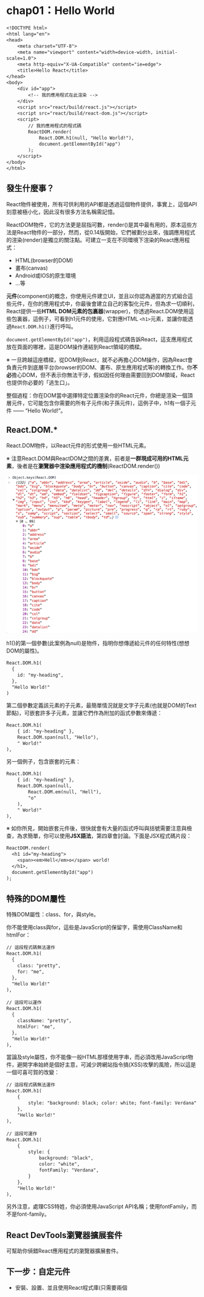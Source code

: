 # chap01：Hello World

```
<!DOCTYPE html>
<html lang="en">
<head>
    <meta charset="UTF-8">
    <meta name="viewport" content="width=device-width, initial-scale=1.0">
    <meta http-equiv="X-UA-Compatible" content="ie=edge">
    <title>Hello React</title>
</head>
<body>
    <div id="app">
        <!-- 我的應用程式在此渲染 -->
    </div>
    <script src="react/build/react.js"></script>
    <script src="react/build/react-dom.js"></script>
    <script>
        // 我的應用程式的程式碼
        ReactDOM.render(
            React.DOM.h1(null, "Hello World!"),
            document.getElementById("app")
        );
    </script>
</body>
</html>
```

## 發生什麼事？

React物件被使用，所有可供利用的API都是透過這個物件提供，事實上，這個API刻意被極小化，因此沒有很多方法名稱需記憶。

ReactDOM物件，它的方法更是屈指可數，render()是其中最有用的，原本這些方法是React物件的一部分，然而，從0.14版開始，它們被劃分出來，強調應用程式的渲染(render)是獨立的關注點。可建立一支在不同環境下渲染的React應用程式：

- HTML(browser的DOM)
- 畫布(canvas)
- Android或IOS的原生環境
- ...等

**元件**(component)的概念，你使用元件建立UI，並且以你認為適當的方式組合這些元件，在你的應用程式中，你最後會建立自己的客製化元件，但為求一切順利，React提供一些**HTML DOM元素的包裏器**(wrapper)，你透過React.DOM使用這些包裏器，這例子，可看到h1元件的使用，它對應HTML `<h1>`元素，並讓你能透過`React.DOM.h1()`進行呼叫。

`document.getElementById("app")`，利用這段程式碼告訴React，這支應用程式放在頁面的哪裡，這是DOM操作連結到React領域的橋樑。

※ 一旦跨越這座橋樑，從DOM到React，就不必再擔心DOM操作，因為React會負責元件到底層平台(browser的DOM、畫布、原生應用程式等)的轉換工作。你**不必**擔心DOM，但不表示你無法干涉，假如因任何理由需要回到DOM領域，React也提供你必要的「逃生口」。

整個過程：你在DOM當中選擇特定位置渲染你的React元件，你總是渲染一個頂層元件，它可能包含你需要的所有子元件(和子孫元件)，這例子中，h1有一個子元件 —— “Hello World!”。

## React.DOM.*

React.DOM物件，以React元件的形式使用一些HTML元素。

※ 注意React.DOM與ReactDOM之間的差異，前者是**一群現成可用的HTML元素**，後者是在**瀏覽器中渲染應用程式的機制**(ReactDOM.render())

![React.DOM的特性清單](./React.DOM.png)

h1()的第一個參數(此案例為null)是物件，指明你想傳遞給元件的任何特性(想想DOM的屬性)。

```
React.DOM.h1(
  {
    id: "my-heading",
  },
  "Hello World!"
)
```

第二個參數定義該元素的子元素，最簡單情況就是文字子元素(也就是DOM的Text節點)，可嵌套許多子元素，並讓它們作為附加的函式參數來傳遞：

```
React.DOM.h1(
    { id: "my-heading" },
    React.DOM.span(null, "Hello"),
    " World!"
),
```

另一個例子，包含嵌套的元素：

```
React.DOM.h1(
    { id: "my-heading" },
    React.DOM.span(null,
        React.DOM.em(null, "Hell"),
        "o"
    ),
    " World!"
),
```

※ 如你所見，開始嵌套元件後，很快就會有大量的函式呼叫與括號需要注意與檢查，為求簡單，你可以使用**JSX語法**，第四章會討論。下面是JSX程式碼片段：

```
ReactDOM.render(
  <h1 id="my-heading">
    <span><em>Hell</em>o</span> world!
  </h1>,
  document.getElementById("app")
);
```

## 特殊的DOM屬性

特殊DOM屬性：class、for，與style。

你不能使用class與for，這些是JavaScript的保留字，需使用ClassName和htmlFor：

```
// 這段程式碼無法運作
React.DOM.h1(
  {
    class: "pretty",
    for: "me",
  },
  "Hello World!"
),

// 這段可以運作
React.DOM.h1(
  {
    className: "pretty",
    htmlFor: "me",
  },
  "Hello World!"
),
```

當論及style屬性，你不能像一般HTML那樣使用字串，而必須改用JavaScript物件，避開字串始終是個好主意，可減少跨網站指令搞(XSS)攻擊的風險，所以這是一個可喜可賀的改變：

```
// 這段程式碼無法運作
React.DOM.h1(
    {
        style: "background: black; color: white; font-family: Verdana"
    },
    "Hello World!"
),

// 這段可運作
React.DOM.h1(
    {
        style: {
            background: "black",
            color: "white",
            fontFamily: "Verdana",
        }
    },
    "Hello World!"
),
```

另外注意，處理CSS特姓，你必須使用JavaScript API名稱；使用fontFamily，而不是font-family。

## React DevTools瀏覽器擴展套件

可幫助你偵錯React應用程式的瀏覽器擴展套件。

## 下一步：自定元件

- 安裝、設置、並且使用React程式庫(只需要兩個<script>標籤)
- 在DOM當中選擇特定位置渲染你的React元件(e.g. `ReactDOM.render(reactWhat, domWhere)`)
- 使用內建的元件，這些是一般DOM元素的包裏器(e.g. `React.DOM.div(attributes, children)`)

# chap02：元件的生命

現在知道如何使用現成的DOM元件，現在就來練習如何建立自己的元件。

## 最低限度

建立新元件的API：

```
var MyComponent = React.createClass({
  /* specs */
})
```

"specs"是JavaScript物件，包含一個名為`render()`的必要方法，以及一些選用的方法與特性，最基本例子：

```
var Component = React.creatClass({
  render: function() {
    return React.DOM.span(null, "I'm so custom");
  }
});
```

唯一需要實作的就是`render()`方法，這個方法**必須回傳React元件**。

在應用程式中使用你的元件就類似使用DOM元件

```
ReactDOM.render(
  React.createElement(Component),
  document.getElementById("app")
);
```

`React.createElement()`是為你的元件建立「實例」(instance)的一個方法。如果要建立數個實例，還有另一個方法是利用工廠(factory)：

```
var ComponentFactory = React.createFactory(Component);

ReactDOM.render(
    ComponentFactory(),
    document.getElementById("app")
);
```

你已經知道`React.DOM.*`方法實際上只是`React.createElement()`的方便包裏器。換言之，可這樣操作DOM元件：

```
ReactDOM.render(
    React.createElement("span", null, "Hello"),
    document.getElementById("app")
);
```

如你所見，DOM元素以字串的方式被定義，而不是JavaScript函式(如自訂元件的案例)。

## 特性

你的元件可以接受特性並且渲染它們，或根據特性的值產生不同行為。所有特性可透過this.props物件來存取：

```
var Component = React.createClass({
    render: function() {
        return React.DOM.span(null, "My name is " + this.props.name);
    }
});

ReactDOM.render(
    React.createElement(Component, {
        name: "Eden",
    }),
    document.getElementById("app")
);
```

※ 把`this.props`想成是唯讀的。特性可用來將組態從父元件傳遞到子元件(以及從子元件到父元件)。如果你覺得很想要設定this.props的特性，就使用額外的變數，或改用元件之規格物件的特性(如this.thing，而非this.props.thing)。事實上ECMAScript5瀏覽器中，你無法改變this.props，因為：

```
> Object.isFrozen(this.props) === true; // true
```

## PropTypes

在你的元件中，可添加名為propTypes的特性，宣告你的元件準備接受哪些特性，以及它們的型別：

```
var Component = React.createClass({
    propTypes: {
        name: React.PropTypes.string.isRequired,
    },
    render: function() {
        return React.DOM.span(null, "My name is " + this.props.name);
    }
});
```

propTypes是選用的，但它有兩個好處：

- 事先宣告元件預期什麼特性，元件的使用者不需要檢視render()函式的原始碼(可能很長)，就能明白他們可使用哪些特性來組態這個元件。
- React在執行時期驗證特性值，所以你可放心撰寫你的render()函式，無需小心翼翼地堤防你的元件會收到什麼可怕的資料。

如果忘記傳遞該值，控制台會顯示警告訊息：

```
ReactDOM.render(
    React.createElement(Component, {
        // name: "Eden",
    }),
    document.getElementById("app")
);
```

```
Warning: Failed propType: Required prop `name` was not specified in `Constructor`.
```

如果提供整數，也會得到警告訊息：

```
ReactDOM.render(
    React.createElement(Component, {
        name: 123,
    }),
    document.getElementById("app")
);
```

```
Warning: Failed propType: Invalid prop `name` of type `number` supplied to `Constructor`, expected `string`.
```

列出可用來宣告你的預期PropTypes。

```
> Object.keys(React.PropTypes).join('\n');
  "array
  bool
  func
  number
  object
  string
  any
  arrayOf
  element
  instanceOf
  node
  objectOf
  oneOf
  oneOfType
  shape"
```

### 預設的特性值

當你的元件接受選用的特性時，必須特別注意，當那些特性未提供，元件還是必須能正常運作，無可避免，這會導致防禦性的樣板程式碼：

```
var text = 'text' in this.props ?this.props.text : '';
```

可透過實作`getDefaultProps()`方法來避免撰寫這種程式碼(聚焦於更重要的部分)：

```
var Component = React.createClass({
  propTypes: {
    firstName: React.PropTypes.string.isRequired,
    middleName: React.PropTypes.string,
    familyName: React.PropTypes.string.isRequired,
    address: React.PropTypes.string,
  },
  
  getDefaultProps: function() {
    return {
      middleName: '',
      address: 'n/a',
    };
  },
  
  render: function() {/* ... */}
});
```

如你所見，`getDefaultProps()`回傳物件，為每個選用的特性(no isRequired的特性)提供合理的值。

## 狀態

目前所舉的例子都是相當靜態(無狀態)。React真正的亮點是在應用程式發生資料改變時的絕妙處理機制(相對的，老派的browser DOM操作與維護工作顯得很複雜)。React具有**狀態**(state)的概念，也就是元件用來渲染它自己的資料。當狀態改變，React重新建構UI，不需你做任何事，因此，在最初完成UI(在你的render())之後，你只需關心資料更新，而不需擔心資料調整，畢竟，你的render()方法已經提供元件外觀應有的藍圖。

※ 呼叫setState()之後，UI更新透過佇列機制而完成，有效地以批次方式進行變更，因此，直接更新`this.state`會產生意外的行為，而且你不該這樣做，就像`this.props`，請將`this.state`考慮成唯讀物件，不僅因為這樣做從語義上來看是一個壞主意，而且會以出乎意料的方式運作，同樣地，不要自行呼叫`this.render()`——相反地，將它留給React進行批次處理，React會判斷最少變更量，並且在適當時機呼叫render()。

類似透過`this.props`存取特性，你藉由`this.state`物件存取狀態，為了更新狀態，可使用`this.setState()`，當`this.setState()`被呼叫時，React呼叫你的`render()`方法，並且更新UI。

※ React在setState()被呼叫時更新UI，這是最常見的使用情節，但這裡有逃生口。可藉由名為shouldComponentUpdate()的特殊「生命週期」方法中回傳false，阻止UI被更新。

## 有狀態的TextArea元件

首先，建立不處理更新的「無狀態」版本：

```
var TextAreaCounter = React.createClass({
    propTypes: {
        text: React.PropTypes.string,
    },
    getDefaultProps: function () {
        return {
            text: '',
        };
    },
    render: function() {
        return React.DOM.div(null,
            React.DOM.textarea({
                defaultValue: this.props.text,
            }),
            React.DOM.h3(null, this.props.text.length)
        )
    }
});

ReactDOM.render(
    React.createElement(TextAreaCounter, {
        text: "Eden"
    }),
    document.getElementById("app")
);
```

※ 前段程式碼中的textarea接受defaultValue特性，而不是文字子元素(就像你在一般HTML中習以為常的那樣)，這是因為，當論及表單時，React與老式HTML之間存在一些細微差異，第四章就會討論到這件事。不會有太大差別。

下一步是把這無狀態元件轉變成**有狀態**的元件，我們讓這個元件維護某些資料(狀態)，並且利用這些資料在一開始渲染它自己，並在稍後資料發生改變時更新它自己(重新渲染)。

在你的元件實作getInitialState()的方法，確保你操作的總是正確的資料：

```
getInitialState: function () {
    return {
        text: this.props.text,
    };
},
```

可透過`this.state.text`存取。一開始(在getInitialState()中)，你直接複製text特性，之後當資料發生變化(使用者進行輸入)時，這個元件利用輔助方法(helper method)更新其狀態。

```
_textChange: function(ev) {
    this.setState({
        text: ev.target.value,
    });
},
```

你總是利用`this.setState()`更新狀態，這個方法接受物件，並將它與`this.state`裡頭既有的資料合併起來。

`_textChange()`是個事件偵聽器。

最後要做的就是更新render()方法，使用`this.state`代替`this.props`，並設定事件偵聽器。

```
render: function () {
    return React.DOM.div(null,
        React.DOM.textarea({
            value: this.state.text,
            onChange: this._textChange,
        }),
        React.DOM.h3(null, this.state.text.length)
    )
}
```

現在每當輸入textarea，計數器更新，反映實際的輸入內容。

## DOM事件說明

為避免混淆，針對這行程式碼做點澄清：

```
onChange: this._textChange
```

為求效能、便捷、清楚、與合理，React使用自己的**合成事件系統**(synthetic events system)，為幫忙理解箇中原由，你必須思考在單純的DOM世界裡頭事情是如何運作的。

### 舊時代的事件處理

使用**行內事件處理器**(inline event handler)是很方便的：

```
<button onclick="doStuff">
```

雖方便且易讀(事件監聽器與UI同在)，然而，太多事件監聽器像這樣四處散落卻是欠缺效率的，而且也不容易在相同按鈕上安排多個監聽器，尤其是當該按鈕位在別人的「元件」或程式庫中，因此在DOM世界裡，人們使用`element.addEventListener`設置監聽器(listener，現在導致相關程式碼散落兩處，甚至多處)以及**事件委託**機制(event delegation，為解決效能問題)。事件委託機制意味著你在某個父節點偵聽多個事件，例如，包含多個按鈕的<div>，你為所有按鈕設置一個偵聽器。

```
<div id="parent">
    <button id="ok">ok</button>
    <button id="cancel">Cancel</button>
</div>
<script>
    document.getElementById('parent').addEventListener('click', function (event) {
        var button = event.target;

        // 根據被點擊的按鈕不同，做不同的事情
        switch (button.id) {
            case 'ok':
                console.log('OK!');
                break;
            case 'cancel':
                console.log('Cancel');
                break;
            default:
                new Error('Unexpected button ID');
        }
    });
</script>
```

這樣可行，效能也沒問題，但也有幾個缺點：

- 偵聽器的宣告更遠離UI元件，使得程式碼更難追蹤及偵錯。
- 使用事件委託機制，搭配switch，導致不必要的樣板程式碼，甚至是在你可以做實際的工作之前。
- 瀏覽器不一致實際上會讓這段程式碼變得更冗長。

將這段程式碼呈現在真實的使用者前，你需補充更多東西，才能支援所有瀏覽器。

- 除了addEventListener，你還需要attachEvent。
- 你必須在偵聽器頂端增加`var event = event || window.event;`。
- 你需要`var button = event.target || event.srcElement;`。

所有這些東西都不可少，且相當煩人，足以迫使你採用某個事件程式庫，但是，何必添加另一個程式庫(並學習更多API)，React已經隨附一個克服事件處理夢魘的解決方案。

### React的事件處理

React使用**合成事件**(synthetic event)，以便包裏及標準化瀏覽器事件，這表示，不再有瀏覽器不一致，你可永遠放心相信：所有瀏覽器皆支援`event.target`，這也表示，對所有瀏覽器來說，取消事件的API都一樣；換言之，`event.stopPropagation()`和`event.preventDefault()`即使老舊IE也能運作。

這樣的語法很容易讓UI與事件偵聽器保持在一起，看起來好像老式的行內事件處理器，但背後並非如此，事實上，基於效能考量，React採取事件委託機制。

針對事件處理器，React使用駝峰語法，因此，請使用`onClick`代替`onclick`。

無論什麼原因，如果你需要原始的瀏覽器事件，大可利用`event.nativeEvent`，不過，這種機會應該很少。

還有一件事：onChange事件的行為正如你預期：它在使用者進行欄位輸入當下被觸發，而非完成輸入並且離開這個欄位之後，這是單純DOM的行為。

### Props vs. State

特性(property)是讓外界(元件使用者)組態你的元件的機制，狀態(state)是關於內部資料的維護，因此，如果你去類比物件導向編程，`this.props`就如同傳遞給**類別建構式**的所有引數，`this.state`則是你的一群**私有特性**。

## 在初始狀態中的特性：反模式

```
getInitialState() {
  return {
    text: this.props.text,
  };
}
```

這實際上被視為一種反模式。理想情況下，以你覺得合適方式，隨意組合`this.state`和`this.props`，在render()方法中打造你的使用者介面。

但有時候，你會想要利用傳遞給元件的值，並且使用它建構初始狀態，這沒什麼不對，但元件的呼叫者可能期望這個特性總是具有最新的值，前述範例違反這種期望，為求簡明清楚，單純的命名變更就夠了 —— 例如，把該特性稱作defaultText或initialValue之類的東西，而不只是text：

```
propTypes: {
    defaultValue: React.PropTypes.string,
},

getDefaultProps: function () {
    return {
        defaultValue: '',
    };
},

getInitialState: function () {
    return {
        text: this.props.defaultValue,
    };
},


ReactDOM.render(
    React.createElement(TextAreaCounter, {
        defaultValue: "Eden"
    }),
    document.getElementById("app")
);
```

※ 第四章會說明React如何針對它自己的欄位輸入元素與文字輸入方框的實作解決這個問題。

## 從外部存取元件

有時候，你必須掛鉤到既有的應用程式或網站，一部份一部份地移植到React，幸運的是，React根本上被設計來搭配任何預先存在的程式碼基礎。

讓React應用程式與外界溝通的一個方法，就是取得`ReactDOM.render()`所渲染之元件的參考，並且從元件外部使用它：

```
var myTextAreaCounter = ReactDOM.render(
    React.createElement(TextAreaCounter, {
        defaultValue: "Eden"
    }),
    document.getElementById("app")
);
```

現在你可使用myTextAreaCounter存取相同的方法和特性(跟你在元件中使用this一樣)，甚至可以使用JavaScript控制台來檢視這個元件：

![透過保存參考，存取被渲染的元件](./state-outside.png)

這行設定某種新狀態：

```
myTextAreaCounter.setState({text: "Hello outside world!"});
```

這行取得指向React所建立之DOM主要父節點的參考：

```
var reactAppNode = ReactDOM.findDOMNode(myTextAreaCounter);
```

這是`<div id="app">`的第一個子元素，這就是你要求React變戲法的地方：

```
reactAppNode.parentNode === document.getElementById('app'); // true
```

這裡說明如何存取特性和狀態：

```
myTextAreaCounter.props;
myTextAreaCounter.state;
```

※ 你可從元件外面存取整個元件API，但真要這麼做，你應該謹慎運用這項新穎的超能力。如果你要取得節點規模，以確保它的尺寸適合你的整個頁面，或許可使用`ReactDOM.findDOMNode()`，但僅止於此。如果忍不住胡亂操作不屬於你的元件，可能會違反原有的預期，並產生臭蟲，因為該元件並未預期這類「侵入式干預」，例如下列這段程式碼，但真的不建議：

```
// 反例
myTextAreaCounter.setState({text: "NOOOO"});
```

## 中途更改特性

特性是組態元件的一種機制。因此，在建立元件之後，從外部改變特性自然是件合理的事。但，你的元件應該有所準備，才能處理這種使用情節。

檢視之前範例render()方法，你會發現它僅使用`this.state`：

```
render: function () {
    return React.DOM.div(null,
        React.DOM.textarea({
            value: this.state.text,
            onChange: this._textChange,
        }),
        React.DOM.h3(null, this.state.text.length)
    )
}
```

如果你從元件外部改變這些特性，並不會產生渲染的效果，換句話說，textarea的內容在你進行下列操作之後不會發生改變：

```
myTextAreaCounter = ReactDOM.render(
    React.createElement(TextAreaCounter, {
        defaultValue: "Hello", // 先前為“Eden”
    }),
    document.getElementById("app")
);
```

※ 即使myTextAreaCounter被新的ReactDOM.render()呼叫重寫過，應用程式的狀態仍然維持不變，
React先後「調節」(reconciliation)這支應用程式，但並未抹除一切，相反地，它盡可能應用最小的變更量。

this.props已經改變，但UI沒變：

```
> myTextAreaCounter.props; // Object {defaultValue: "Hello"}
```

```
// 反例
myTextAreaCounter.setState({text: "Hello"});
// 這是糟糕的主意，因它在更複雜的元件中可能導致不一致狀態；例如，弄亂內部計數器、布林旗標、事件監聽器、等等。
```

如果想要優雅處理外部干擾(特性的變更)，可預先實作名為`componentWillReceiveProps()`的方法：

```
componentWillReceiveProps: function (newProps) {
    this.setState({text: newProps.defaultValue});
},
```

這個方法接受新的特性物件，你可根據需求設定狀態，並且配合其他必要工作，讓元件保持正常狀態。

## 生命週期方法

componentWillReceiveProps()方法是React提供的生命週期之一，你可使用它來偵聽元件的變更。你可實作其他生命週期方法：

- componentWillUpdate()

    在元件的render()方法再次被呼叫(特性或狀態的改變)之前被執行。

- componentDidUpdate()

    在render()方法完成且新的底層DOM變更發生之後被執行。

- componentWillMount()

    在節點被插入DOM之前被執行。

- componentDidMount()

    在節點被插入DOM之後被執行。

- componentWillUnmount()

    在元件從DOM移除之前被執行。

- shouldComponentUpdate(newProps, newState)

    這個方法在componentWillUpdate()之前被呼叫，並且給你機會回傳false；取消更新，這表示你的render()不會被呼叫，這在效能至關重要的領域中是相當有用的 —— 當你認為沒有重要的變更，而且不需要渲染時，根據newState引數與既有`this.state`的比較，newProps與`this.props`的比較，或者，單純知道這個元件是靜態、不會改變的，你據以進行決策。
    
## 生命週期範例：全部紀錄

讓我們在TextAreaCounter元件中增加一些日誌紀錄，簡單實作所有生命週期方法，被呼叫時將相關訊息伴隨引數紀錄到控制台上：

```
var TextAreaCounter = React.createClass({

    _log: function(methodName, args) {
        console.log(methodName, args);
    },
    componentWillUpdate: function () {
        this._log('componentWillUpdate', arguments);
    },
    componentDidUpdate: function () {
        this._log('componentDidUpdate', arguments);
    },
    componentWillMount: function () {
        this._log('componentWillMount', arguments);
    },
    componentDidMount: function () {
        this._log('componentDidMount', arguments);
    },
    componentWillUnmount: function () {
        this._log('componentWillUnmount', arguments);
    },
    
    // ...
    // 更多實作，render()，等等
```

載入頁面console結果：

```
componentWillMount Arguments(0)
componentDidMount Arguments(0)
```

兩個方法呼叫不帶任何引數，componentDidMount()通常比較有趣，需要的話，你可利用`ReactDOM.findDOMNode(this)`存取新掛載的DOM節點，例如，取得元件的尺寸。既然你的元件確實存在，你就可以做任何類型的初始化工作。

接下來，鍵入"s"產生文字"Edens"：

![更新元件](./licycle_update.png)

componentWillUpdate(nextProps, nextState)方法伴隨著新資料被呼叫，這些新資料會被用來重新渲染這個元件，第一個引數是this.props的未來值，第二個引數是新的this.state的未來值，第三個是context，這引數在這階段並不要緊。你可將引數(e.g. newProps)與當前的this.props做比較，並且決定是否對它採取適當的行動。

在呼叫componentWillUpdate()之後，你看到componentDidUpdate(oldProps, oldState)被呼叫，傳遞props與state在變更之前的值，這是在變更發生之後做某事的機會，你可在這裡使用setState()，你無法在componentWillUpdate()裏頭做這件事。

譬如說，你想要限制輸入textarea的字元數，你應該在事件處理器_textChange()做這件事，它在使用者鍵入資料時被呼叫，但萬一有人從元件外部呼叫setState()？你還能保護元件的一制性與健全性嗎？當然，你可以在componentDidUpdate()中進行驗證，如果字元數大於允許的限制，即將狀態回復原有的樣子：

```
componentDidUpdate: function(oldProps, oldState) {
    if (this.state.text.length > 4) {
        this.replaceState(oldState);
    }
}
```

※ 注意，使用replaceState()代替setState()，setState(obj)將obj的特性與this.state特性**合併**，而replaceState()則**覆寫一切**。

## 生命週期範例：使用Mixin

前面例子，你看到五個生命週期方法呼叫有四個被記錄下來，當你有子元件被父元件移除，第五個生命週期方法，componentWillUnmount()，最能夠清楚指名這件事。此範例中，你想要同時在子元件與父元件中紀錄所有變更，所以讓我們引進程式碼重利用的新概念：mixin(混入)。

mixin是包含一組方法與特性的JavaScript物件，mixin不是為了單獨使用，而是要被包含到(被混入)另一個物件的特性中，在日誌紀錄範例中，mixin看起來像這樣：

```
var logMixin = {
    _log: function (methodName, args) {
        console.log(methodName, args);
    },
    componentWillUpdate: function () {
        this._log('componentWillUpdate', arguments);
    },
    componentDidUpdate: function () {
        this._log('componentDidUpdate', arguments);
    },
    componentWillMount: function () {
        this._log('componentWillMount', arguments);
    },
    componentDidMount: function () {
        this._log('componentDidMount', arguments);
    },
    componentWillUnmount: function () {
        this._log('componentWillUnmount', arguments);
    },
};
```

在非React的世界裡，你可利用for-in迭代繞行，並且將所有特性複製到新物件中，這樣讓新的物件獲得mixin的所有功能。在React的世界裡，你擁有一種便捷的機制：mixins特性：

```
var MyComponent = React.createClass({
  mixins: [obj1, obj2, obj3],
  // 其餘的方法...
},
```

你將JavaScript物件的陣列指定給mixins特性，React負責處理其餘工作。

```
var TextAreaCounter = React.createClass({

    name: 'TextAreaCounter',
    mixins: [logMixin],
    
    // 其餘的方法 ...
```

這段程式碼加上便捷的name特性來識別呼叫者。

執行這段包含mixin的範例，可看到日誌紀錄的運作。

## 生命週期範例：使用子元件

你知道你能以你認為合適、嵌套的方式，混合及組織React元件，目前為止，你在render()方法中只看到React.DOM元件(相對於自訂元件)，現在看看簡單的自訂元件如何被當作子元件來使用：

可將計數器的部分變成獨立的元件：

```
var Counter = React.createClass({
    name: 'Counter',
    mixins: [logMixin],
    propTypes: {
        count: React.PropTypes.number.isRequired,
    },
    render: function () {
        return React.DOM.span(null, this.props.count);
    }
});
```

這個元件只是計數器的部分，沒維護狀態，只顯示由父元件提供的count特性。另外，它也混入logMixin。

更新TextAreaCounter父元件的render()方法，並有條件的使用Counter元件：

```
render: function () {
    var counter = null;
    if (this.state.text.length > 0) {
        counter = React.DOM.h3(null,
            React.createElement(Counter, {
                count: this.state.text.length,
            })
        );
    }
    return React.DOM.div(null,
        React.DOM.textarea({
            value: this.state.text,
            onChange: this._textChange,
        }),
        counter
    );
}
```

注意，不需要將整個UI以行內方式作為主要元件React.DOM.div的引數，你可將UI的某些片段指定給不同的變數，並根據實際的需求，有條件地使用。

現在，加載頁面，然後改變textarea內容：

![掛載及更新兩個元件](./2_component_licycle.png)

可看到子元件在父元件之前被掛載與更新。

刪除textarea文字之後，計數變0，Counter元件變null，它的DOM節點從DOM樹狀結構中被移除，就在componentWillUnmount回呼通知你之後。

![卸載計數器元件](./unmount_count.png)

## 效能提升：阻止元件更新

最後一個生命週期方法 —— 尤其在建構應用程式的效能關鍵零組件時 —— 就是shouldComponentUpdate(nextProps, nextState)方法，它在componentWillUpdate()之前被呼叫，提供給你一個機會：如果決定沒要那樣做，就把更新取消。

還有一類文件，僅於它們的render()方法中使用this.props與this.state，而且沒有額外的函式呼叫，這些元件被稱作「純」元件，他們可實作shouldComponentUpdate()，並且比較前後的狀態與特性，如果沒有任何改變，就回傳false，節省一些處理能力。另外，還有一些單純的靜態元件，既不使用props，也不使用state，這種的就能直接回傳false。

現在來探索render()，並實作shouldComponentUpdate()，以求效能提升：

將日誌紀錄移除，改在render()做紀錄：

```
var Counter = React.createClass({
    name: 'Counter',
//    mixins: [logMixin],
    propTypes: {
        count: React.PropTypes.number.isRequired,
    },
    render: function () {
        console.log(this.name + '::render()');
        return React.DOM.span(null, this.props.count);
    }
});
```

```
var TextAreaCounter = React.createClass({

    name: 'TextAreaCounter',
//    mixins: [logMixin],

    // 所有其他方法
    
    render: function () {
        console.log(this.name + '::render()');
        // ...
    }
});
```

現在在加載頁面並貼上字串"Mary"取代"Eden"，console：

```
TextAreaCounter::render()
Counter::render()
TextAreaCounter::render()
Counter::render()
```

更新前後的字元數目都一樣，所以計數器的UI沒有變化，不需呼叫Counter的render()方法。

```
shouldComponentUpdate: function(nextProps, nextState) {
    return nextProps.count !== this.props.count;
},
```

將"Eden"更新"Mary"後：

```
TextAreaCounter::render()
Counter::render()
TextAreaCounter::render()
```

## PureRenderMixin

shouldComponentUpdate()的實作非常簡單，且很容易就能讓這實作一般化，因為你總是會比較this.props與nextProps，以及this.state與nextState，React以mixin的形式提供這樣的通用實作，讓你能簡單地將它包含在任何元件中。

```
<script src="react/build/react-with-addons.js"></script>
<script src="react/build/react-dom.js"></script>
<script>

    var Counter = React.createClass({
        name: 'Counter',
        mixins: [React.addons.PureRenderMixin],
        propTypes: {
            count: React.PropTypes.number.isRequired,
        },
        render: function () {
            console.log(this.name + '::render()');
            return React.DOM.span(null, this.props.count);
        }
    });
```

結果，字元不變，Counter的render()方法並未被呼叫。

PureRenderMixin並非React核心的一部分，但確實是React附加組件之擴充版本的一部分，因此，必須包含`react/build/react-with-addons.js`，這提供你新的名稱空間React.addons，而且，可在當中找到PureRenderMixin，以及其他絕妙的附加組件。

如不想包含所有附加組件，只想實作自己的mixin版本，儘管窺探這項實作，僅作淺層比較(shallowEqual)，而非遞迴式的深層比較：

```
/**
 * Does a shallow comparison for props and state.
 * See ReactComponentWithPureRenderMixin
 */
function shallowCompare(instance, nextProps, nextState) {
  return !shallowEqual(instance.props, nextProps) || !shallowEqual(instance.state, nextState);
}
```

# chap03：Excel：精心設計的表格元件

建立資料表，它讓你編輯資料表內容，排序及搜尋(過濾)資料，並將它們匯出為可下載的檔案。

## 資料優先

表格元件(何不乾脆稱呼Excel)，應該接受標題陣列與資料陣列，以下是史上最暢銷書籍組成清單：

```
var headers = [
    "Book", "Author", "Language", "Published", "Sales"
];

var data = [
    ["The Lord of the Rings", "J. R. R. Tolkien", "English", "1954–1955", "150 million"],
    ["Le Petit Prince (The Little Prince)", "Antoine de Saint-Exupéry", "French", "1943", "140 million"],
    ["Harry Potter and the Philosopher's Stone", "J. K. Rowling", "English", "1997", "107 million"],
    ["And Then There Were None", "Agatha Christie", "English", "1939", "100 million"],
    ["Dream of the Red Chamber", "Cao Xueqin", "Chinese", "1754–1791", "100 million"],
    ["The Hobbit", "J. R. R. Tolkien", "English", "1937", "100 million"],
    ["She: A History of Adventure", "H. Rider Haggard", "English", "1887", "100 million"],
];
```

## 表格標題迴圈

首先，踏出第一步，僅顯示標題實作：

```
var Excel = React.createClass({
    render: function () {
        return (
            React.DOM.table(null,
                React.DOM.thead(null,
                    React.DOM.tr(null,
                        this.props.headers.map(function (title) {
                            return React.DOM.th(null, title);
                        })
                    )
                )
            )
        );
    }
});
```

以下為用法：

```
ReactDOM.render(
    React.createElement(Excel, {
        headers: headers,
        initialData: data
    }),
    document.getElementById("app")
);
```

陣列的map()方法，這方法被用來回傳一序列子元件。在此，map()方法擷取各元素，並將它傳遞給回呼函式，回呼函式建立新的<th>元件，並且回傳它。

這是React之所以美妙的一部份原因 ── 你使用JavaScript建立UI，而且JavaScript的所有威力皆聽你差遣，迴圈與條件語法照常使用，你不需學習另一種「樣板」語言或語法，就能建構UI。

※ 你能以單一陣列引數的方式將所有子元素傳遞給元件，代替你目前看到的作法 ─ 將每個子元素作為個別的引數來傳遞。總之，兩個方法皆可行：

```
// 獨立引數
React.DOM.ul(
  null,
  React.DOM.li(null, "one"),
  React.DOM.li(null, "two")
);
// 陣列
React.DOM.ul(
  null,
  [
    React.DOM.li(null, "one"),
    React.DOM.li(null, "two")
  ]
);
```

## 偵錯控制台的警告

```
react.js:19368 Warning: Each child in an array or iterator should have a unique "key" prop. Check the render method of `Constructor`. See https://fb.me/react-warning-keys for more information.
```

陣列或迭代器裡的每個子元素都應具有獨特的"key"特性。在現實生活中，可能會有許多元件建立<tr>元素。Excel只是React世界以外被指定某個React元件的變數，所以React無法理解這個元件名稱，然而，你可透過宣告displayName特性，幫忙處理這件事：

```
var Excel = React.createClass({
    displayName: 'Excel',
    render: function () {
        // ...
    }
});
```

現在，React可以識別問題所在，並警告你

```
Warning: Each child in an array or iterator should have a unique "key" prop. Check the render method of `Excel`. See https://fb.me/react-warning-keys for more information.
```

為了修復它，請根據警告內容來處理問題，現在，你知道究竟是哪個render()惹的禍：

```
this.props.headers.map(function (title, idx) {
    return React.DOM.th({key: idx}, title);
})
```

為把key特性提供給React，你可簡單使用陣列元素的索引(idx)，這些鍵只需要在這陣列裡維持獨一無二，不必在整個React應用程式中保持唯一。

※ 使用JSX，你不需要定義displayName這個特性，因為這名稱會自動被延生出來。

## 添加<td>內容

```
this.state.data.map(function (row, idx) {
    return (
        React.DOM.tr(null,
            row.map(function (cell, idx) {
                return React.DOM.td(null, cell)
            })
        )
    );
})
```

還有一件事要考慮，data變數的內容，會從元件呼叫者傳遞資料，但稍後，表格會持續存在，資料會改變，因使用者理應能排序、編輯等，換言之，元件狀態會變化，所以使用`this.state.data`追蹤這些改變，並利用this.props.initialData，讓呼叫者初始化元件。

```
getInitialState: function () {
    return {data: this.props.initialData}
},
render: function () {
    return (
        React.DOM.table(null,
            React.DOM.thead(null,
                React.DOM.tr(null,
                    this.props.headers.map(function (title, idx) {
                        return React.DOM.th({key: idx}, title);
                    })
                )
            ),
            React.DOM.tbody(null,
                this.state.data.map(function (row, idx) {
                    return (
                        React.DOM.tr({key: idx},
                            row.map(function (cell, idx) {
                                return React.DOM.td({key: idx}, cell)
                            })
                        )
                    );
                })
            )
        )
    );
}
```

![渲染整個表格](./render_table.png)

可看到，重複的`{key: idx}`為元件陣列的每個元素提供獨一無二的值(react DevTools)，然而，所有的.map()迴圈從索引0開始，這沒問題，因這些鍵只需在當前的迴圈中獨一無二，而非在整個應用程式中都是唯一。

接下來增加PropTypes特性，這項機制既可處理資料驗證，又能作為元件說明，讓我們盡可能保持明確。React.PropTypes提供陣列驗證器，並可進一步搭配arrayOf，藉此，你能指定陣列元素的型別：

```
propTypes: {
    headers: React.PropTypes.arrayOf(
        React.PropTypes.string
    ),
    initialData: React.PropTypes.arrayOf(
        React.PropTypes.arrayOf(
            React.PropTypes.string
        )
    ),
},
```

### 如何改善元件?

在一般Excel，只容許字串資料恐怕太過嚴苛，就目前練習而言，你大可允許更多資料類型(React.PropTypes.any)，並根據型別以不同方式渲染(數字靠右對齊)。

## 排序

這對React來說是輕而易舉的事情，事實上，這也是React的亮點之一，你只需要排序資料，所有UI更新自動被處理。

首先，將點擊處理器添加到標題列：

```
React.DOM.table(null,
    React.DOM.thead({onClick: this._sort},
        React.DOM.tr(null,
            // ...
```

現在，來實作_sort函式，你必須知道要根據哪一欄來排序，這項資訊可透過事件目標(event target，即表格標題`<th>`)的cellIndex特性輕易取得：

```
var column = e.target.cellIndex;
```

另外，你還需要排序資料副本，否則，如果使用陣列sort()方法，它會直接修改陣列，這表示this.state.data.sort()將修改this.state，如你所知，this.state不應該直接修改，只能透過setState()來處理。

```
// 複製資料
var data = this.state.data.slice(); // 或者，在ES6中，Array.from(this.state.data)
```

現在，實際的排序透過回呼sort()方法來完成：

```
data.sort(function (a, b) {
    return a[column] > b[column] ? 1 : -1;
});
```

最後，這一行使用排序過的新資料設定狀態：

```
this.setState({
    sort: data,
});
```

就是這樣，你完全不必觸碰UI渲染，在render()方法中，你已經一勞永逸定義元件在給定資料下看起來是什麼模樣，當資料改變時，UI也跟著改變。

### 如何改善元件

可根據需要，更花俏、更細緻地解析內容，看看那些值是否為數字，有無量度單位，等等。

## 排序UI的提示

目前哪一欄排序並不清楚，讓我們依據「排序欄」更新UI，顯示箭號，並且實作降冪排序。

為追蹤狀態，需兩個新特性：

- this.state.sortby

    當前排序欄的索引

- this.state.descending

    決定升冪或降冪排序的布林值
    
```
getInitialState: function () {
    return {
        data: this.props.initialData,
        sortby: null,
        descending: false
    }
},
```

在_sort排序中，你必須弄清楚要以何種方式排序，預設是升冪，除非新的欄索引跟當前排序欄相同，且原有排序並非是降冪。

```
var descending = this.state.sortby === column && !this.state.descending;
```
排序的回呼做調整：

```
data.sort(function (a, b) {
    return descending
        ? (a[column] < b[column] ? 1 : -1)
        : (a[column] > b[column] ? 1 : -1);
});
```

最後，必須設定新狀態：

```
this.setState({
    data: data,
    sortby: column,
    descending: descending
});
```

剩下的就只是更新render()函式：

```
this.props.headers.map(function (title, idx) {
    if (this.state.sortby === idx) {
        title += this.state.descending ? ' \u2191' : ' \u2193'
    }
    return React.DOM.th({key: idx}, title);
}, this)
```

現在，排序功能完成。

## 編輯資料

解決方案之一可能像這樣：

1. 雙擊儲存格，Excel判斷哪個儲存格被點擊，並且將它的內容從簡單文字變成預先填好內容的輸入欄位
2. 編輯內容
3. 敲擊Enter，輸入欄位消失，表格被更新為新文字

### 可編輯的資料儲存格

要做的第一件事情就是建立簡單的事件處理器，在雙擊時，元件「記住」選定的資料儲存格。

```
React.DOM.tbody({onDoubleClick: this._showEditor}, ...)
```

看看`_showEditor`：

```
_showEditor: function (e) {
    this.setState({
        edit: {
            row: parseInt(e.target.dataset.row, 10),
            cell: e.target.cellIndex,
        }
    });
},
```

這裡發生什麼事？

- 這個函式設定this.state的edit特性，這個特性在沒有編輯動作發生時為null，接著變成具有row與cell特性的物件，內容被編輯之儲存格的資料列索引和儲存格索引。
- 儲存格索引，使用與之前相同的e.target.cellIndex，e.target是被雙擊的`<td>`。
- DOM世界沒有免費的rowIndex，你必須透過data-屬性來得到，每個儲存格應具有data-row屬性，內含資料列索引，可利用parseInt()從中取得索引值。

增加edit特性，並在getInitialState()初始化它。

```
getInitialState: function () {
    return {
        data: this.props.initialData,
        sortby: null,
        descending: false,
        edit: null, // {row: index, cell: index}
    };
},
```

你需要data-row特性紀錄資料列索引：

```
React.DOM.tbody({onDoubleClick: this._showEditor},
    this.state.data.map(function (row, rowidx) {
        return (
            React.DOM.tr({key: rowidx},
                row.map(function (cell, idx) {
                    var content = cell;

                    // 待辦事項 - 假如`idx`與`rowidx`匹配要編輯的儲存格，
                    // 就將「content」轉為輸入欄位
                    // 否則，就顯示文字內容

                    return React.DOM.td({
                        key: idx,
                        'data-row': rowidx
                    }, content)
                }, this)
            )
        );
    }, this)
)
```

最後，必須做「待辦事項」所說的事情。需要時產生輸入欄位，整個render()函式因為setState()呼叫設定edit特性而再次被調用，React重新渲染表格，讓你有機會更新被雙擊的儲存格。

### 輸入欄位儲存格

首先，請記住編輯狀態：

```
var edit = this.state.edit;
```

檢查edit是否被設定，如果是的話，看看這是否為正在被編輯的儲存格：

```
if (edit && edit.row === rowidx && edit.cell === idx) {
    
}
```

如果是目標儲存格，讓我們產生表單，以及包含儲存格內容的輸入欄位：

```
content = React.DOM.form({onSubmit: this._save},
    React.DOM.input({
        type: 'text',
        defaultValue: content
    })
);
```

這個表單包含單一輸入欄位，預先填上儲存格的文字，當表單被提交時，它會被傳送給私有的_save()方法。

### 儲存

使用者完成輸入並提交表單(透過Enter鍵)，儲存內容變更：

```
_save: function (e) {
    e.preventDefault();
    // 進行儲存
},
```

阻止預設行為(所以頁面不重載)，你必須取得輸入欄位的參考：

```
var input = e.target.fitstChild;
```

複製clone資料，因此，你不直接操作this.state：

```
var data = this.state.data.slice();
```

根據新值以及state.edit的資料列索引與儲存格索引來更新資料片段：

```
data[this.state.edit.row][this.state.edit.cell] = input.value;
```

最後，設定狀態，這會促使UI重新渲染：

```
this.setState({
    edit: null, // 編輯完畢
    data: data,
});
```

### 虛擬DOM的差異

一旦使用新資料執行setState()，React呼叫元件的render()方法，UI進行更新，只因為一個儲存格的內容就渲染整個表格，看起來不是很有效率，但事實上，React只更新一個儲存格。

可打開瀏覽器開發工具，檢視DOM樹狀結構的哪些部分更新。開發工具特別強調DOM的改變之處。

幕後，React呼叫render()方法，建立所需要之DOM結果的輕量級樹狀結構表示，這被稱作虛擬DOM樹狀結構，當render()方法再次被呼叫時，React比較前後的虛擬樹狀結構，並計算其間的差異，根據這項差異，React判斷將此變更落實到瀏覽器DOM的最基本DOM操作(例如，appendChild()、textContent等等)。

透過計算最小一組變更，並且以批次方式處理DOM操作，React輕輕「觸碰」DOM，因為，眾所週知，DOM操作相對緩慢(相較於單純JavaScript操作，函式呼叫，等等)，並且經常形成豐富網路應用程式(rich web application)的渲染效能瓶頸。

當論及效能與更新UI，React提供你充分的支援：

- 盡可能小幅度操作DOM
- 針對使用者互動使用事件委託機制

## 搜尋

規劃如下：

- 增加按鈕，打開或關閉新功能
- 如果搜尋功能被開啟，就增加一列輸入欄位，其中，每一個輸入欄位對應每一欄的搜尋
- 隨使用者將資料鍵進輸入欄位，過濾state.data陣列，僅僅顯示匹配的內容

### 狀態與UI

首先，將search特性添加到this.state物件，負責紀錄搜尋功能是否打開：

```
getInitialState: function () {
    return {
        data: this.props.initialData,
        sortby: null,
        descending: false,
        edit: null, // {row: index, cell: index}
        search: false,
    };
},
```

接下來，更新UI，為讓事情好管理，將render()函式分解成一個個較小的專責區塊。

```
render: function () {
    return (
        React.DOM.div(null,
            this._renderToolbar(),
            this._renderTable())
    );
},

_renderToolbar: function () {
    // 待辦事項
},
_renderTable: function () {
    // 跟先前稱作`render()`的函式一樣
}
```

現在，工具欄只不過是一個按鈕：

```
_renderToolbar: function () {
    return React.DOM.button(
        {
            onClick: this._toggleSearch,
            className: 'toolbar',
        },
        'search'
    )
},
```

如果搜尋按鈕開啟，你需一個填滿輸入欄位的新表格列，就讓`_renderSearch()`函式打理這件事：

```
_renderSearch: function () {
    if (!this.state.search) {
        return null;
    }
    return (
        React.DOM.tr({onChange: this._search},
            this.props.headers.map(function (_ignore, idx) {
                return React.DOM.td({key: idx},
                    React.DOM.input({
                        type: 'text',
                        'data-idx': idx,
                    })
                );
            })
        )
    );
},
```

如果搜尋功能未開啟，這個函式就不必渲染任何東西。下面是`_renderTable()`需要做的事：

```
React.DOM.tbody({onDoubleClick: this._showEditor},
    this._renderSearch(),
    this.state.data.map(function (row, rowidx) {
        // ...
```

搜尋輸入欄位列只是在主要資料迴圈之前的另一個子節點，當`_renderSearch()`回傳null，React只是不渲染額外的子節點，而直接處理資料表格。

以上，所有UI更新已經完成。

### 過濾內容

搜尋之前，你必須複製資料，以免永遠失去它。這允許使用者回到完整的表格，或改變搜尋字串，以便比對出不同的結果，讓我們把這副本(實際上是參考)稱作_preSearchData：

```
var Excel = React.createClass({
    // ...
    
    _preSearchData: null,
    
    // ...
});
```

當使用者點擊"search"(搜尋)按鈕時，_toggleSearch()函式被觸發，這個函式的任務是關閉搜尋功能：

- `this.state.search`設定true或false。
- 啟用搜尋時，「記住」舊資料。
- 停用搜尋時，回復舊資料。

```
_toggleSearch: function () {
    if (this.state.search) {
        this.setState({
            data: this._preSearchData,
            search: false,
        });
        this._preSearchData = null;
    } else {
        this._preSearchData = this.state.data;
        this.setState({
            search: true,
        });
    }
},
```

最後，實作_search()函式，每當搜尋列有變更(亦即，使用者將資訊鍵進輸入欄位之一)，這個函式隨即被呼叫：

```
_search: function (e) {
    var needle = e.target.value.toLowerCase();
    if (!needle) { // 搜尋字串被刪除
        this.setState({data: this._preSearchData})
        return;
    }
    var idx = e.target.dataset.idx;
    var searchdata = this._preSearchData.filter(function(row) {
        return row[idx].toString().toLowerCase().indexOf(needle) > -1;
    });
    this.setState({data:searchdata});
},
```

你從變更事件的目標(即輸入欄位)取得搜尋字串：

```
var needle = e.target.value.toLowerCase();
```

如果沒有搜尋字串(使用者刪除鍵入內容)，該函式會使用原有的快取資料，且這些資料會變成新狀態：

```
if (!needle) { // 搜尋字串被刪除
    this.setState({data: this._preSearchData})
    return;
}
```

如果有搜尋字串，就過濾原始資料，並將結果設為資料的新狀態：

```
var idx = e.target.dataset.idx;
var searchdata = this._preSearchData.filter(function(row) {
    return row[idx].toString().toLowerCase().indexOf(needle) > -1;
});
this.setState({data:searchdata});
```

### 如何改進搜尋？

切換搜尋按鈕的標籤，例如：開啟時，它會說“Done searching”。

實作包含多個輸入方框的附加搜尋(additive search)，亦即，過濾已經過濾的資料。

## 即時重播

給定相同資料(狀態與特性)，應用程式看起來會完全一樣(不管特定資料狀態前後發生什麼變更)。這提供給你很好的偵錯機會。

想像某人使用應用程式遇到bug ── 它可點擊按鈕，報告錯誤，而不需耗費唇舌，解釋發生什麼事情，這個錯誤報告可以送回this.state和this.props的副本，而且你應該能重建確切的應用程式狀態，並看到視覺化的效果。

"undo"(取消)可能是基於相同事實的另一項功能：在給定相同狀態與特性下，React將你的應用程式展示成相同模樣。undo實作很簡單：只須回到先前的狀態。

再把想法往前延伸一點，讓我們紀錄Excel元件當中的每個狀態變更，然後重播它。

就實作而言，只需添加_logSetState()方法，搜尋所有setState()呼叫，並將他們替換新函式呼叫。

_logSetState需要做兩件事：紀錄新狀態，然後把它傳遞給setState()，以下是實作範例，你針對狀態進行深層複製，並將它附加到this._log：

```
_logSetState: function (newState) {
    // 複製並且紀錄舊狀態
    this._log.push(JSON.stringify(
        this._log.length === 0 ? this.state : newState
    ));
    this.setState(newState);
},
```

既然所有狀態都已被紀錄，讓我們重播它們。為觸發重播，我們增加捕捉鍵盤動作的簡單事件偵聽器，並呼叫_replay()函式：

```
componentDidMount: function() {
    document.onkeydown = function (e) {
        if (e.altKey && e.shiftKey && e.keyCode === 82) { // ALT + SHIFT + R(eplay)
            this._replay();
        }
    }.bind(this);
},
```

最後，讓我們添加一下_replay()方法：

```
_replay: function () {
    if (this._log.length === 0) {
        console.warn('No state to replay yet');
        return;
    }
    var idx = -1;
    var interval = setInterval(function () {
        idx++;
        if (idx === this._log.length - 1) {
            clearInterval(interval);
        }
        this.setState(JSON.parse(this._log[idx]));
    }.bind(this), 1000)
},
```

### 如何改進重播

實作取消/重做功能如何?`ALT+Z`後退一步，`ALT+SHIFT+Z`前進一步。

### 替代的實作?

有沒有其他做法可以實作重播/取消之類的功能，而不需改變所有setState()呼叫? 生命週期方法?

## 下載表格資料

只要抓取當前的this.state.data，並回傳它 ── 以JSON或CSV的格式。

首先，添加新選項到工具列，使用HTML5，迫使`<a>`連結觸發檔案下載，所以按鈕是透過CSS偽裝的連結：

```
_renderToolbar: function () {
    return React.DOM.div({className: 'toolbar'},
        React.DOM.button(
            {
                onClick: this._toggleSearch,
                className: 'toolbar',
            },
            'search'
        ),
        React.DOM.a(
            {
                onClick: this._download.bind(this, 'json'),
                href: 'data.json'
            },
            'Export JSON'
        ),
        React.DOM.a(
            {
                onClick: this._download.bind(this, 'csv'),
                href: 'data.csv'
            },
            'Export CSV'
        )
    );
},
```

現在，來處理_download()。JSON匯出相當簡單，CSV則需要多花點工夫，基本上，就是以迴圈繞行所有資料列，以及資料列當中所有儲存格，產生長字串，一旦完成，這個函式透過download屬性以及window.URL建立的href blob而啟動下載：

```
_download: function (format, ev) {
    var contents = format === 'json'
        ? JSON.stringify(this.state.data)
        : this.state.data.reduce(function (result, row) {
            return result +
                row.reduce(function (rowresult, cell, idx) {
                    return rowresult + '"' + cell.replace(/"/g, '""') + '"' + (idx < row.length - 1 ? ',' : '');
                }, '') + '\n';
        }, '');

    var URL = window.URL || window.webkitURL;
    var blob = new Blob([contents], {type: 'text/' + format});
    ev.target.href = URL.createObjectURL(blob);
    ev.target.download = 'data.' + format;
},
```

# chap04：JSX

目前為止，你已用過如何在render()中呼叫React.createElement()與React.DOM.*函式家族來定義你的UI，使用這麼多函式呼叫有個不變的地方：不容易配對所有的圓括號和大括號，解決方法：JSX。

JSX完全是選用的，然而，你可能一試成主顧，再難偏安於函式呼叫。

JSX全文可能是JacaScriptXML or JavaScript Syntax eXtension(JavaScript語法擴展)。

## Hello JSX

```
ReactDOM.render(
    <h1 id="my-heading">
        <span><em>Hell</em>o</span> world!
    </h1>,
    document.getElementById("app")
);
```

這種語法看起來就像HTML，唯一要注意的是，因為它不是有效的JavaScript語法，無法在browser中順利執行，必須將這段程式碼轉換或轉譯(transpile)成browser可以執行的單純JavaScript。

## 轉譯JSX

轉譯(transpilation)就是重寫原始碼，讓它達成相同結果的過程，但使用較老舊之browser可以理解的語法，跟使用polyfill(自動補全函式庫)不一樣。

polyfill是純JavaScript領域的解決方案，在增加新方法到既有物件或實作新物件時，這是很好的解法，然而，在新語法導入到語言，這種做法有欠周全。在不支援新語法(e.g. class)且無法處理polyfill的瀏覽器只是拋出解析錯誤的無效語法，因此，新語法需要編譯(compilation)或轉譯(transpilation)步驟，在被提供給瀏覽器之前，先進行轉換。

## Babel

Babel(前身為6to5)是支援最新JavaScript功能與JSX的開源碼轉譯器，它是使用JSX的基礎前提。現在先保持單純及輕量化，在客戶端進行轉譯工作(僅適用原型，教學，與探索，就效能而言，不應用於現實應用程式)。

為進行瀏覽器內部(客戶端)的轉換，你需要名為browser.js的檔案，Babel從第六版開始不再提供它，但總可找到最後的有效副本。

```
$ cd chapters/
$ mkdir babel
$ cd babel/
$ curl https://cdnjs.cloudflare.com/ajax/libs/babel-core/5.8.34/browser.js > browser.js
```

## 客戶端

必須在頁面上做兩件事，才能讓JSX順利運作：

- 引入browser.js，能轉譯JSX的指令搞
- 標記使用JSX的指令搞標籤，讓Babel知道它有工作要做

```
<script src="babel/browser.js"></script>
<script type="text/babel">
ReactDOM.render(
    <h1 id="my-heading">
        <span><em>Hell</em>o</span> world!
    </h1>,
    document.getElementById("app")
);
</script>
```

## 關於JSX轉換

- Babel
- HTML-to-JSX轉換器

!["Hello World"轉換](./trans_Hello_World.png)

## JSX裡的JavaScript

在建立使用者介面時，你經常需使用變數、條件、與迴圈，代替使用其他模板語法(templating syntax)，JSX讓你在標記語言中撰寫JavaScript，你只需要將JavaScript程式碼包裏在大括號內。

```
var Excel = React.createClass({

    /* 略 ... */

    render: function () {
        var state = this.state;
        return (
                <table>
                    <thead onClick={this._sort}>
                    <tr>
                        {this.props.headers.map(function (title, idx) {
                            if (state.sortby === idx) {
                                title += state.descending ? ' \u2191' : ' \u2193'
                            }
                            return <th key={idx}>{title}</th>
                        })}
                    </tr>
                    </thead>
                    <tbody>
                    {state.data.map(function (row, idx) {
                        return <tr key={idx}>
                            {row.map(function (cell, idx) {
                                return <td key={idx}>{cell}</td>
                            })}
                        </tr>
                    })}
                    </tbody>
                </table>
        );
    }
});
```

如你所見，要使用變數，你將它們包在大括號中：

```
<th key={idx}>{title}</th>
```

針對迴圈，你也可以將map()呼叫包在大括號中：

```
<tr key={idx}>
    {row.map(function (cell, idx) {
        return <td key={idx}>{cell}</td>
    })}
</tr>
```

你可根據需要的深度，以嵌套的方式，在JSX裡的JavaScript中安排JSX。你可把JSX想成JavaScript(稍加轉換之後)，然而，這當中伴隨熟悉的HTML語法，即使團隊成員不像你本身那麼精通JavaScript，但至少知道HTML，那樣就可以撰寫JSX，他們不須學太多東西，就能夠使用變數與迴圈來建立包含**即時資料**的使用者介面。

範例中，map()回呼有個if條件，因為是嵌套的條件，一點格式化工作有助於三元運算式的閱讀：

```
return <th key={idx}>{
    state.sortby === idx
        ? title
        + (state.descending
            ? ' \u2191'
            : ' \u2193')
        : title
}</th>
```

※ 例子裏頭重複出現的title，可將它移除：

```
return <th key={idx}>{title}{
    state.sortby === idx
        ?
        (state.descending
            ? ' \u2191'
            : ' \u2193')
        : null
}</th>
```

然而，在此情況下，你必須修改這個例子的排序函式。這個排序函式假設有人點擊`<th>`，並使用cellIndex釐清究竟是哪個`<th>`被點擊，然而，當你在JSX中使用相鄰的{}區塊時，你得到<span>標籤以區分兩者，換言之，`<th>{1}{2}</th>`轉變成DOM，就好像它是`<th><span>1</span><span>2</span></th>`。(v15板後變純文字了`<th>"1""2"</th>`)

## JSX裡的空白

JSX裡的空白類似HTML，但不全然：

```
<h1>
  {1} plus {2} is {3}
</h1>
```

...導致

```
<h1>
  <span>1</span><span> plus </span><span>2</span><span> is </span><span>3</span>
</h1>
```

(v15已非如此，為純字串了)

然而在此範例中：

```
<h1>
  {1}
  plus
  {2}
  is
  {3}
</h1>
```

...最後會得到

```
<h1>
  <span>1</span><span>plus</span><span>2</span><span>is</span><span>3</span>
</h1>
```

所有空格均被裁掉，因此最終結果是"1plus2is3"。

你總能在需要的地方使用{' '}(產生較多<span>標籤)增添空白，或將實字字串(literal string)添加到表達式並在當中增加空白：

```
<h1>
  {/* 空格表達式 */}
  {1}
  {' '}plus{' '}
  {2}
  {' '}is{' '}
  {3}
</h1>

<h1>
  {/* 字串表達式結合空白 */}
  {1}
  {' plus '}
  {2}
  {' is '}
  {3}
</h1>
```

## JSX裡的註解

因為包在{}裡的表達式只是JavaScript，你可使用/* comment */輕鬆添加多行註解，也可使用// comment增加單行註解，但必須確認該表達式的結尾}位在獨立一行，才不會被誤認為註解的一部分：

```
<h1>
  {/* 多行註解 */}
  {/*
     多
     行
     註
     解
   */}
  {
    // 單行註解
  }
</h1>
```

`{// comment}`會無法運作，建議一致用多行註解。

## HTML實體

你可像這樣在JSX中使用HTML實體：

```
<h2>
  More info &raquo;
</h2>
```

這個範例產生「右向箭頭」。

```
More info »
```

如果使用實體作為表達式一部分，會遇到雙重編碼的問題：

```
<h2>
    {"More info &raquo;"}
</h2>
```

HTML被編碼過：

```
More info &raquo;
```

為了防止雙重編碼，你可使用HTML實體的Unicode版本，參見[https://dev.w3.org/html5/html-author/charref](https://dev.w3.org/html5/html-author/charref)

```
<h2>
    {"More info \u00bb"}
</h2>
```

為求方便，可在模組頂端某處定義常數，附帶任何需要的間隔，然後，在需要的地方使用這便捷的常數：

```
const RAQUO = ' \u00bb';

<h2>
    {"More info" + RAQUO}
</h2>
<h2>
    {"More info"}{RAQUO}
</h2>
```

### 反跨網站指令稿攻擊

為什麼非得突破層層困難使用HTML實體？有很好的理由超越附帶的缺點：對抗跨網站指令稿攻擊(Anti-XSS)：

React脫逸(escape)所有的字串，防止XSS類型的攻擊：

```
var firstname = 'John<scr'+'ipt src="http://evil/co.js"></scr' + 'ipt>';
```

某些情況下，你最後可能會把這字串寫入DOM：

```
document.write(firstname);
```

這是一場災難，頁面顯示John，但`<script>`標籤加載惡意的JavaScript，危害你的應用程式以及信任你的使用者。還好，React自動保護妳免於這樣的困境：

```
ReactDOM.render(
        <h2>
            Hello {firstname}!
        </h2>,
    document.getElementById("app")
);
```

...React自動脫逸firstname的內容：

```
Hello John<script src="http://evil/co.js"></script>!
```

## 傳播屬性

JSX從ECMAScript6借用一項稱作**展開運算子**(spread operator)的有用功能，並且使用它作為一種定義特性的方便機制：

想像一下，你想將一群屬性傳遞給<a>元件：

```
var attr = {
    href: 'http://example.org',
    target: '_blank'
};
```

你總可這樣做：

```
return (
  <a
    href={attr.href}
    target={atr.target}>
    Hello
  </a>
);
```

然而，這感覺好像大量樣板程式碼(boilerplate code)，透過使用展開運算子(傳播屬性)，只需一行程式碼即可完成這項工作：

```
return <a {...attr}>Hello</a>;
```

範例中，你擁有想要事先定義(或有條件地)的屬性物件，這本身很有用，但更常見的用途是你從外部取得這個屬性物件 —— 經常是父元件。

### 父元件對子元件傳播屬性

你希望該元件接受所有`<a>`接受的屬性，再加上一些其他的屬性，人們可這樣使用你的元件：

```
<FancyLink
        href="http://example.org"
        style={ {color: "red"} }
        target="_blank"
        size="medium">
    Hello
</FancyLink>
```

你的render()函式如何善用屬性傳播的優點，避免重新定義`<a>`的所有屬性？

```
var FancyLink = React.createClass({
    render: function () {
        switch (this.props.size) {
            // 基於`size`特性做一些事情
        }

        return <a {...this.props}>{this.props.children}</a>
    }
});
```

※ `this.props.children`：讓任意數量的子元件被傳遞給你的元件，並讓你在建構你的介面時可存取他們

前面程式碼片段中，直接將所有特性帶給`<a>`，包括size特性，React.DOM.a沒有size的概念，所以它只是靜靜被忽略。

你可做更好一點，不傳遞不需要的特性：

```
var FancyLink = React.createClass({
    render: function () {
        switch (this.props.size) {
            // 基於`size`特性做一些事情
        }

        var attribs = Object.assign({}, this.props);
        delete attribs.size;

        return <a {...attribs}>{this.props.children}</a>
    }
});
```

使用ECMAScript7提議的語法，就不需使用任何複製：

```
var FancyLink = React.createClass({
    render: function () {

        var {size, ...attribs} = this.props;

        switch (tsize) {
            // 基於`size`特性做一些事情
        }

        return <a {...attribs}>{this.props.children}</a>
    }
});
```

## 在JSX中回傳多個節點

你總是必須從render()函式回傳單一節點，回傳兩個節點是不允許的。不過這很容易修正，只要將所有節點包裏在另一個元件中，例如，`<div>`。

```
var Example = React.createClass({
    render: function() {
        return (
            <div>
                <span>
                    Hello
                </span>
                <span>
                    {' '}World
                </span>
            </div>
        );
    }
});
```

可在建構過程中使用陣列，只要陣列節點具適當的key屬性：

```
var Example = React.createClass({
    render: function () {

        var greeting = [
            <span key="greet">Hello</span>,
            ' ',
            <span key="world">World</span>
        ];

        return (
                <div>
                    {greeting}
                </div>
        );
    }
});
```

可偷偷塞空白進陣列，這種東西不需要key。

某種程度上，就像接受由父元件傳遞任何數量的元件，並將它們傳遞到你的render()函式：

```
var Example = React.createClass({
    render: function () {
        console.log(this.props.children.length);
        return (
            <div>{this.props.children}</div>
        )
    }
});

ReactDOM.render(
        <Example>
            <span key="greet">Hello</span>
            {' '}
            <span key="world">World</span>
            !
        </Example>,
    document.getElementById("app")
);
```

## JSX與HTML的差異

JSX像HTML，但比較容易添加動態值、迴圈、和條件(只要將他們包裏在{})。現在來考慮HTML和JSX之間的差異：

### 沒有class，為什麼？

代替class與for屬性(兩個都是ECMAScript的保留字)，你必須使用className與htmlFor。

### style是物件

style屬性接受物件值，而不是以分號相隔的字串，另外，CSS特性的名稱是camelCase(駝峰式)，而非dash-delimited(以破折號分隔)：

```
var styles = {
  fontSize: '2em',
  lineHeight: '1.6'
};
var em = <em style={styles} />;
```

```
var em = <em style={ {fontSize: '2em', lineHeight: '1.6'} } />;
```

### 關閉標籤

在HTML中，有些標籤不需要關閉；在JSX(XML)中，它們必須關閉。

### 駝峰式屬性

在JSX中，所有屬性必須採取駝峰式命名：

```
var a = <a onClick={reticulateSplines} />;
```

此規則的例外是所有以`data-`與`aria-`作為前綴的屬性；就像在HTML中那樣。

## JSX與表單

就處理表單而言，JSX與HTML之間存在一些差異。

### onChange處理器

使用表單元素時，使用者在互動過程中改變它們的值。在React中，你可使用onChanage訂閱這類變更，這樣做遠比使用單選按鈕和複選方框的checked值，`<select>`選項的selected值來得一致。此外，輸入textarea與`<input type="text">`欄位時，onChange隨著使用者輸入而觸發，遠比元素失去焦點才觸發來得有用，這表示，不再訂閱所有類型的滑鼠與鍵盤事件，而只是監看輸入變更。

### value vs. defaultValue

HTML中，如果你有`<input id="i" value="hello"/>`，然後透過輸入"bye"更改這個值，那麼...

```
i.value;  // bye
i.getAttribute('value'); // "hello"
```

在React中，value特性總具有文字輸入欄位的最新內容，如果想要指定預設值，你可使用defaultValue。

以下刪除“hello”裡的最後一個“o”，導致value變成“hell”，defaultValue還是“hello”：

```
function log(evt) {
    console.log("value: ", evt.target.value);
    console.log("defaultValue: ", evt.target.defaultValue);
}
ReactDOM.render(
    <input defaultValue="hello" onChange={log}/>,
    document.getElementById("app")
);
```

(實際測試defaultValue為空...)

※ 這是你應該在自己的元件中使用的模式：如果你接受某個暗示它應該是最新資料的特性(例如：value、data)，就讓它保持當前狀態。如果沒有，就稱之為initialData，defaultValue或類似的東西，以便符合預期與直覺。

### `<textarea>`的值

為了讓文字輸入欄位一致，React版本的`<textarea>`接受value和defaultValue特性，讓value保持最新狀態，defaultValue保持原始狀態，如果你採取HTML風格，並使用textarea的子元素來定義值(不建議)，那會被看成好像是defaultValue。

HTML<textarea>接受子元素作為它的值，就是為了讓開發者可以在輸入欄位中使用「新行」，然後，React(全是JavaScript)並沒有這種限制，當你需要新行，就使用`\n`。

```
function log(event) {
    console.log("value: ", event.target.value);
    console.log("defaultValue: ", event.target.defaultValue);
}

ReactDOM.render(
    <textarea defaultValue="hello\nworld" onChange={log}/>,
    document.getElementById("app1")
);
ReactDOM.render(
        <textarea defaultValue={"hello\nworld"} onChange={log}/>,
    document.getElementById("app2")
);
ReactDOM.render(
        <textarea onChange={log}>hello
        world
        </textarea>,
    document.getElementById("app3")
);
ReactDOM.render(
        <textarea onChange={log}>{"hello\n\
        world"}</textarea>,
    document.getElementById("app4")
);
```

![在textarea裡的新行](./textarea.png)

React會警告你正在使用舊式的`<textarea>`子元件設定值。

### `<select>`的值

使用HTML的`<select>`輸入元素時，你可利用`<option selected>`指定預選的項目，就像這樣：

```
<select>
  <option value="stay">Should I stay</option>
  <option value="move" selected>or should I go</option>
</select>
```

在React中，你在`<select>`元素上指定value，甚至defaultValue：

```
<select value="move">
    <option value="stay">Should I stay</option>
    <option value="move">or should I go</option>
    <option value="trouble">If I stay it will be trouble</option>
</select>
```

當具多個選項時，你只需要提供由預選值構成的陣列：

```
<select defaultValue={["stay", "move"]} multiple={true}>
    <option value="stay">Should I stay</option>
    <option value="move">or should I go</option>
    <option value="trouble">If I stay it will be trouble</option>
</select>
```

※ 如果搞混，並且設定`<option>` selected屬性，React會警告你。

使用`<select value>`代替`<select defaultValue>`也是允許的，但不建議，因為它需要你負責更新使用者看到的值，否則，使用者選擇不同的選項時，`<select>`保持不變，你必須這樣做：

```
var MySelect = React.createClass({
    getInitialState: function () {
        return { value: 'move' }
    },
    _onChange: function (evt) {
        this.setState({value: evt.target.value})
    },
    render: function () {
        return (
            <select value={this.state.value} onChange={this._onChange}>
                <option value="stay">Should I stay</option>
                <option value="move">or should I go</option>
                <option value="trouble">If I stay it will be trouble</option>
            </select>
        );
    }
});
```